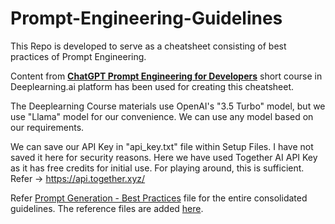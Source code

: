 # Prompt-Engineering-Guidelines

This Repo is developed to serve as a cheatsheet consisting of best practices of Prompt Engineering.

Content from [**ChatGPT Prompt Engineering for Developers**](https://learn.deeplearning.ai/courses/chatgpt-prompt-eng/lesson/1/introduction) short course in Deeplearning.ai platform has been used for creating this cheatsheet.

The Deeplearning Course materials use OpenAI's "3.5 Turbo" model, but we use "Llama" model for our convenience. We can use any model based on our requirements.

We can save our API Key in "api_key.txt" file within Setup Files. I have not saved it here for security reasons. Here we have used Together AI API Key as it has free credits for initial use. For playing around, this is sufficient. Refer -> https://api.together.xyz/

Refer [Prompt Generation - Best Practices](https://github.com/AravindSatheesh/Prompt-Engineering-Guidelines/blob/master/Prompt%20Generation%20-%20Best%20Practices.ipynb) file for the entire consolidated guidelines. The reference files are added [here](https://github.com/AravindSatheesh/Prompt-Engineering-Guidelines/tree/master/Reference%20Notebooks).


